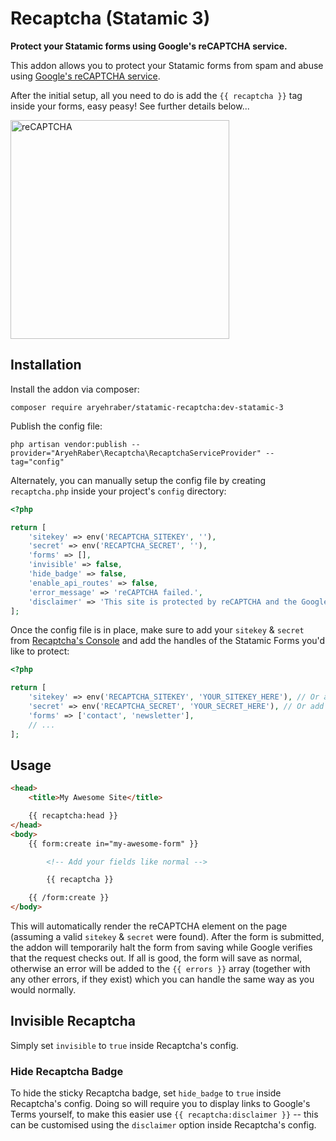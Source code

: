 # Recaptcha (Statamic 3)

**Protect your Statamic forms using Google's reCAPTCHA service.**

This addon allows you to protect your Statamic forms from spam and abuse using [Google's reCAPTCHA service](https://www.google.com/recaptcha/intro/index.html).

After the initial setup, all you need to do is add the `{{ recaptcha }}` tag inside your forms, easy peasy! See further details below...

<img src="https://www.google.com/recaptcha/intro/images/hero-recaptcha-demo.gif" alt="reCAPTCHA" width="350">

## Installation

Install the addon via composer:

```
composer require aryehraber/statamic-recaptcha:dev-statamic-3
```

Publish the config file:

```
php artisan vendor:publish --provider="AryehRaber\Recaptcha\RecaptchaServiceProvider" --tag="config"
```

Alternately, you can manually setup the config file by creating `recaptcha.php` inside your project's `config` directory:

```php
<?php

return [
    'sitekey' => env('RECAPTCHA_SITEKEY', ''),
    'secret' => env('RECAPTCHA_SECRET', ''),
    'forms' => [],
    'invisible' => false,
    'hide_badge' => false,
    'enable_api_routes' => false,
    'error_message' => 'reCAPTCHA failed.',
    'disclaimer' => 'This site is protected by reCAPTCHA and the Google [Privacy Policy](https://policies.google.com/privacy) and [Terms of Service](https://policies.google.com/terms) apply.',
];
```

Once the config file is in place, make sure to add your `sitekey` & `secret` from [Recaptcha's Console](https://www.google.com/recaptcha/admin) and add the  handles of the Statamic Forms you'd like to protect:

```php
<?php

return [
    'sitekey' => env('RECAPTCHA_SITEKEY', 'YOUR_SITEKEY_HERE'), // Or add to .env
    'secret' => env('RECAPTCHA_SECRET', 'YOUR_SECRET_HERE'), // Or add to .env
    'forms' => ['contact', 'newsletter'],
    // ...
];
```

## Usage

```html
<head>
    <title>My Awesome Site</title>

    {{ recaptcha:head }}
</head>
<body>
    {{ form:create in="my-awesome-form" }}

        <!-- Add your fields like normal -->

        {{ recaptcha }}

    {{ /form:create }}
</body>
```

This will automatically render the reCAPTCHA element on the page (assuming a valid `sitekey` & `secret` were found). After the form is submitted, the addon will temporarily halt the form from saving while Google verifies that the request checks out. If all is good, the form will save as normal, otherwise an error will be added to the `{{ errors }}` array (together with any other errors, if they exist) which you can handle the same way as you would normally.

## Invisible Recaptcha

Simply set `invisible` to `true` inside Recaptcha's config.

### Hide Recaptcha Badge

To hide the sticky Recaptcha badge, set `hide_badge` to `true` inside Recaptcha's config. Doing so will require you to display links to Google's Terms yourself, to make this easier use `{{ recaptcha:disclaimer }}` -- this can be customised using the `disclaimer` option inside Recaptcha's config.
